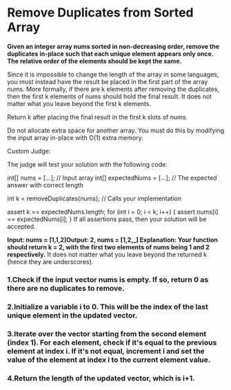 # Remove Duplicates from Sorted Array

**Given an integer array nums sorted in non-decreasing order, remove the duplicates in-place such that each unique element appears only once. The relative order of the elements should be kept the same.**

Since it is impossible to change the length of the array in some languages, you must instead have the result be placed in the first part of the array nums. More formally, if there are k elements after removing the duplicates, then the first k elements of nums should hold the final result. It does not matter what you leave beyond the first k elements.

Return k after placing the final result in the first k slots of nums.

Do not allocate extra space for another array. You must do this by modifying the input array in-place with O(1) extra memory.

Custom Judge:

The judge will test your solution with the following code:

int[] nums = [...]; // Input array
int[] expectedNums = [...]; // The expected answer with correct length

int k = removeDuplicates(nums); // Calls your implementation

assert k == expectedNums.length;
for (int i = 0; i < k; i++) {
assert nums[i] == expectedNums[i];
}
If all assertions pass, then your solution will be accepted.

**Input: nums = [1,1,2]Output: 2, nums = [1,2,_]
Explanation: Your function should return k = 2, with the first two elements of nums being 1 and 2 respectively.**
It does not matter what you leave beyond the returned k (hence they are underscores).

### 1.Check if the input vector nums is empty. If so, return 0 as there are no duplicates to remove.

### 2.Initialize a variable i to 0. This will be the index of the last unique element in the updated vector.

### 3.Iterate over the vector starting from the second element (index 1). For each element, check if it's equal to the previous element at index i. If it's not equal, increment i and set the value of the element at index i to the current element value.

### 4.Return the length of the updated vector, which is i+1.
